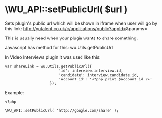 \WU_API::setPublicUrl( $url )
===

Sets plugin's public url which will be shown in iframe when user will go by this link:
http://yutalent.co.uk/c/applications/public?appId=<application id>&params=<set of params here>

This is usually need when your plugin wants to share something.

Javascript has method for this: wu.Utils.getPublicUrl

In Video Interviews plugin it was used like this:

```
var shareLink = wu.Utils.getPublicUrl({
                        'id': interview.interview.id,
                        'candidate': interview.candidate.id,
                        'account_id': '<?php print $account_id ?>'
                    });
```

Example:

```
<?php

\WU_API::setPublicUrl( 'http://google.com/share' );
```